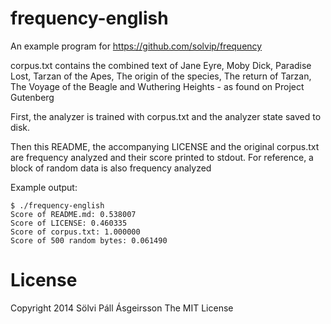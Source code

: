 frequency-english
=========

An example program for https://github.com/solvip/frequency

corpus.txt contains the combined text of Jane Eyre, Moby Dick, Paradise Lost, Tarzan of the Apes, The origin of the species, The return of Tarzan, The Voyage of the Beagle and Wuthering Heights - as found on Project Gutenberg

First, the analyzer is trained with corpus.txt and the analyzer state saved to disk.

Then this README, the accompanying LICENSE and the original corpus.txt are frequency analyzed and their score printed to stdout.
For reference, a block of random data is also frequency analyzed

Example output:
```
$ ./frequency-english 
Score of README.md: 0.538007
Score of LICENSE: 0.460335
Score of corpus.txt: 1.000000
Score of 500 random bytes: 0.061490
```

License
=======
Copyright 2014 Sölvi Páll Ásgeirsson
The MIT License